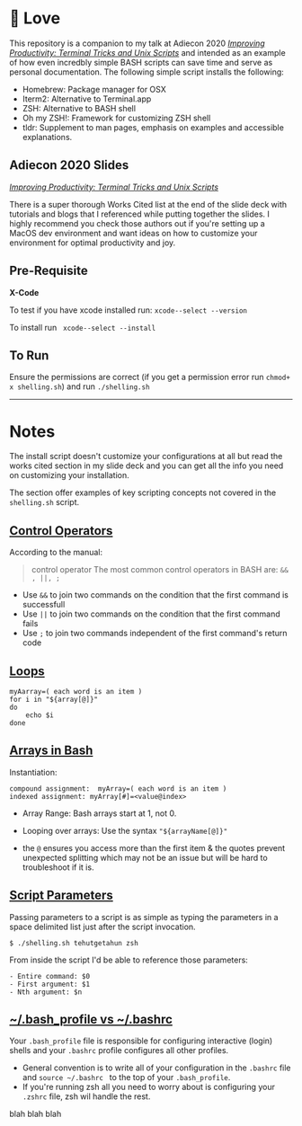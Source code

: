 # 🐚 Love
This repository is a companion to my talk at Adiecon 2020 [*Improving Productivity: Terminal Tricks and Unix Scripts*](https://www.youtube.com/watch?v=1vcn4jQpSFM) and intended as an example of how even incredbly simple BASH scripts can save time and serve as personal documentation. The following simple script installs the following:
- Homebrew: Package manager for OSX
- Iterm2: Alternative to Terminal.app
- ZSH: Alternative to BASH shell
- Oh my ZSH!: Framework for customizing ZSH shell
- tldr: Supplement to man pages, emphasis on examples and accessible explanations.

## Adiecon 2020 Slides
*[Improving Productivity: Terminal Tricks and Unix Scripts](https://docs.google.com/presentation/d/1NL9aFGQ5i15OGHialvAMoIMPTaxnoLi3x_NxSDKGD5Y/edit?usp=sharing)*

There is a super thorough Works Cited list at the end of the slide deck with tutorials and blogs that I referenced while putting together the slides.  I highly recommend you check those authors out if you're setting up a MacOS dev environment and want ideas on how to customize your environment for optimal productivity and joy.

## Pre-Requisite
**X-Code**

To test if you have xcode installed run: `xcode--select --version` 

To install run ` xcode--select --install`

## To Run
Ensure the permissions are correct (if you get a permission error run `chmod+ x shelling.sh`) and run `./shelling.sh`
_________
# Notes

The install script doesn't customize your configurations at all but read the works cited section in my slide deck and you can get all the info you need on customizing your installation.

The section offer examples of key scripting concepts not covered in the `shelling.sh` script.

## [Control Operators](#control-operators)
According to the manual:
>control operator
The most common control operators in BASH are: `&& , ||, ;`
- Use `&&` to join two commands on the condition that the first command is successfull
- Use `||` to join two commands on the condition that the first command fails
- Use `;` to join two commands independent of the first command's return code

## [Loops](#loops)
```
myAarray=( each word is an item )
for i in "${array[@]}"
do
	echo $i
done
```

## [Arrays in Bash](#bash-arrays)
Instantiation:
 ```
compound assignment:  myArray=( each word is an item ) 
indexed assignment: myArray[#]=<value@index>
 ```
 - Array Range:
 Bash arrays start at 1, not 0.  
 
 - Looping over arrays:
Use the syntax `"${arrayName[@]}"`

- the `@` ensures you access more than the first item & the quotes prevent unexpected splitting which may not be an issue but will be hard to troubleshoot if it is.

## [Script Parameters](#script-parameters)
Passing parameters to a script is as simple as typing the parameters in a space delimited list just after the script invocation.
```
$ ./shelling.sh tehutgetahun zsh
```

From inside the script I'd be able to reference those parameters:
```
- Entire command: $0
- First argument: $1
- Nth argument: $n
```

## [~/.bash_profile vs ~/.bashrc](#shells)
  Your `.bash_profile` file is responsible for configuring interactive (login) shells and your `.bashrc` profile configures all other profiles.  
- General convention is to write all of your configuration in the `.bashrc` file and `source ~/.bashrc ` to the top of your `.bash_profile`.
- If you're running zsh all you need to worry about is configuring your `.zshrc` file, zsh wil handle the rest.

blah blah blah

